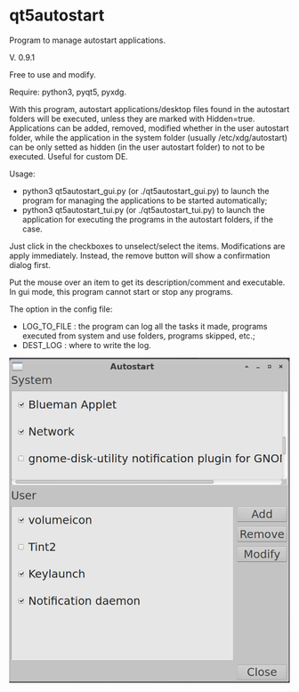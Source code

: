# qt5autostart
Program to manage autostart applications.

V. 0.9.1

Free to use and modify.

Require: python3, pyqt5, pyxdg.

With this program, autostart applications/desktop files found in the autostart folders will be executed, unless they are marked with Hidden=true. Applications can be added, removed, modified whether in the user autostart folder, while the application in the system folder (usually /etc/xdg/autostart) can be only setted as hidden (in the user autostart folder) to not to be executed. Useful for custom DE.

Usage:
- python3 qt5autostart_gui.py (or ./qt5autostart_gui.py) to launch the program for managing the applications to be started automatically;
- python3 qt5autostart_tui.py (or ./qt5autostart_tui.py) to launch the application for executing the programs in the autostart folders, if the case.

Just click in the checkboxes to unselect/select the items. Modifications are apply immediately. Instead, the remove button will show a confirmation dialog first.

Put the mouse over an item to get its description/comment and executable. In gui mode, this program cannot start or stop any programs.

The option in the config file:
- LOG_TO_FILE : the program can log all the tasks it made, programs executed from system and use folders, programs skipped, etc.;
- DEST_LOG : where to write the log.

![My image](https://github.com/frank038/qt5autostart/blob/main/screenshot1.png)

